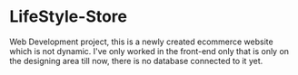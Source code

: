 # LifeStyle-Store
Web Development project, this is a newly created ecommerce website which is not dynamic.
I've only worked in the front-end only that is only on the designing area till now, there is no database connected to it yet.

